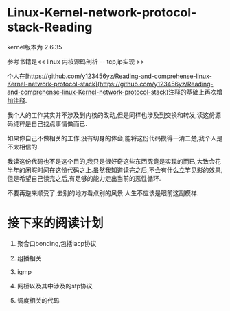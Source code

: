 # Linux-Kernel-network-protocol-stack-Reading

kernel版本为 2.6.35

参考书籍是<< linux 内核源码剖析 -- tcp,ip实现 >>

个人在[https://github.com/y123456yz/Reading-and-comprehense-linux-Kernel-network-protocol-stack](https://github.com/y123456yz/Reading-and-comprehense-linux-Kernel-network-protocol-stack)注释的基础上再次增加注释.

我个人的工作其实并不涉及到内核的改动,但是同样也涉及到交换和转发,读这份源码纯粹是自己找点事情做而已.

如果你自己不做相关的工作,没有切身的体会,能将这份代码摸得一清二楚,我个人是不太相信的.

我读这份代码也不是这个目的,我只是很好奇这些东西究竟是实现的而已,大致会花半年的闲暇时间在这份代码之上.虽然我知道读完之后,不会有什么立竿见影的效果,但是希望自己读完之后,有足够的能力走出当前的恶性循环.

不要再逆来顺受了,去别的地方看点别的风景.人生不应该是眼前这副模样.



# 接下来的阅读计划

1. 聚合口bonding,包括lacp协议
2. 组播相关
3. igmp
4. 网桥以及其中涉及的stp协议

5. 调度相关的代码